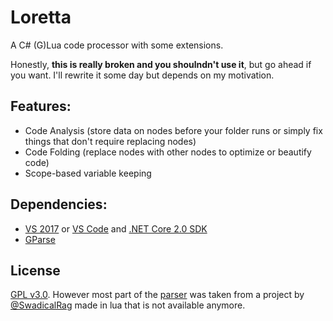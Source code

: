 # Loretta
A C# (G)Lua code processor with some extensions.

Honestly, **this is really broken and you shoulndn't use it**, but go ahead if you want. I'll rewrite it some day but depends on my motivation.

## Features:
- Code Analysis (store data on nodes before your folder runs or simply fix things that don't require replacing nodes)
- Code Folding (replace nodes with other nodes to optimize or beautify code)
- Scope-based variable keeping

## Dependencies:
- [VS 2017](https://www.visualstudio.com/vs/) or [VS Code](https://code.visualstudio.com/) and [.NET Core 2.0 SDK](https://www.microsoft.com/net/download/dotnet-core/sdk-2.0.3)
- [GParse](https://github.com/GGG-KILLER/GParse)

## License
[GPL v3.0](/LICENSE).
However most part of the [parser](/Loretta/Parsing/) was taken from a project by [@SwadicalRag](https://github.com/SwadicalRag) made in lua that is not available anymore.
